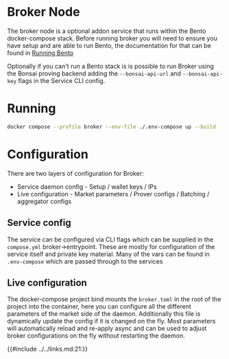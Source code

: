 # Broker Node

The broker node is a optional addon service that runs within the Bento docker-compose stack. Before running broker you will need to ensure you
have setup and are able to run Bento, the documentation for that can be found in [Running Bento](../bento/running_bento.md)

Optionally if you can't run a Bento stack is is possible to run Broker using the Bonsai proving backend adding the `--bonsai-api-url` and `--bonsai-api-key` flags in the Service CLI config.

# Running

```bash
docker compose --profile broker --env-file ./.env-compose up --build
```

# Configuration

There are two layers of configuration for Broker:

- Service daemon config - Setup / wallet keys / IPs
- Live configuration - Market parameters / Prover configs / Batching / aggregator configs

## Service config

The service can be configured via CLI flags which can be supplied in the `compose.yml` broker->entrypoint. These are mostly for configuration of the service itself and private key material. Many of the vars can be found in `.env-compose` which are passed through to the services

## Live configuration

The docker-compose project bind mounts the `broker.toml` in the root of the project into the container, here you can configure all the different parameters of the market side of the daemon. Additionally this file is dynamically update the config if it is changed on the fly. Most parameters will automatically reload and re-apply async and can be used to adjust broker configurations on the fly without restarting the daemon.

<!-- 🔗 Reference Style -->

{{#include ../../links.md:21:}}
